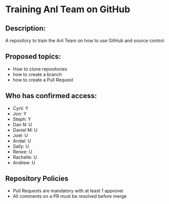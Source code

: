 # Training AnI Team on GitHub

## Description:

A repository to train the AnI Team on how to use GitHub and source control

## Proposed topics:

- How to clone repositories
- how to create a branch
- how to create a Pull Request

## Who has confirmed access:

- Cyril: Y
- Jon: Y
- Steph: Y
- Dan N: U
- Daniel M: U
- Joel: U
- Andal: U
- Sally: U
- Renee: U
- Rachelle: U
- Andrew: U

## Repository Policies

- Pull Requests are mandatory with at least 1 approver
- All comments on a PR must be resolved before merge
